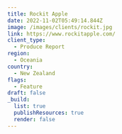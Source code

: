 ```yaml
---
title: Rockit Apple
date: 2022-11-02T05:49:14.844Z
image: /images/clients/rockit.jpg
link: https://www.rockitapple.com/
client_type:
  - Produce Report
region:
  - Oceania
country:
  - New Zealand
flags:
  - Feature
draft: false
_build:
  list: true
  publishResources: true
  render: false
---
```

